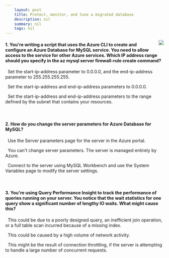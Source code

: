 ```yaml
---
    layout: post
    title: Protect, monitor, and tune a migrated database 
    description: nil
    summary: nil
    tags: nil
---
```



 <a target="_blank" href="https://docs.microsoft.com/en-us/learn/modules/protect-monitor-tuning-migrated-database/6-knowledge-check/"><i class="fas fa-external-link-alt"></i> </a>
 <img align="right" src="https://docs.microsoft.com/en-us/learn/achievements/protecting-monitoring-and-tuning-a-migrated-database.svg">
####  1. You're writing a script that uses the Azure CLI to create and configure an Azure Database for MySQL service. You need to allow access to the service for other Azure services. Which IP address range should you specify in the az mysql server firewall-rule create command?


<i class='far fa-square'></i> &nbsp;&nbsp;Set the start-ip-address parameter to 0.0.0.0, and the end-ip-address parameter to 255.255.255.255.

<i class='fas fa-check-square' style='color: Dodgerblue;'></i> &nbsp;&nbsp;Set the start-ip-address and end-ip-address parameters to 0.0.0.0.

<i class='far fa-square'></i> &nbsp;&nbsp;Set the start-ip-address and end-ip-address parameters to the range defined by the subnet that contains your resources.
<br />
<br />
<br />

####  2. How do you change the server parameters for Azure Database for MySQL?


<i class='fas fa-check-square' style='color: Dodgerblue;'></i> &nbsp;&nbsp;Use the Server parameters page for the server in the Azure portal.

<i class='far fa-square'></i> &nbsp;&nbsp;You can't change server parameters. The server is managed entirely by Azure.

<i class='far fa-square'></i> &nbsp;&nbsp;Connect to the server using MySQL Workbench and use the System Variables page to modify the server settings.
<br />
<br />
<br />

####  3. You're using Query Performance Insight to track the performance of queries running on your server. You notice that the wait statistics for one query show a significant number of lengthy IO waits. What might cause this?


<i class='fas fa-check-square' style='color: Dodgerblue;'></i> &nbsp;&nbsp;This could be due to a poorly designed query, an inefficient join operation, or a full table scan incurred because of a missing index.

<i class='far fa-square'></i> &nbsp;&nbsp;This could be caused by a high volume of network activity.

<i class='far fa-square'></i> &nbsp;&nbsp;This might be the result of connection throttling, if the server is attempting to handle a large number of concurrent requests.
<br />
<br />
<br />
